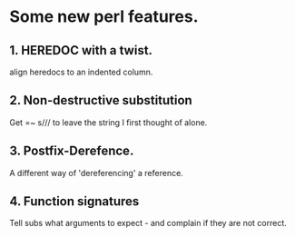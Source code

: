 # Some new perl features.
## 1. HEREDOC with a twist. 
align heredocs to an indented column.
## 2. Non-destructive substitution
Get  =~ s/// to leave the string I first thought of alone.
## 3. Postfix-Derefence.
A different way of 'dereferencing' a reference.
## 4. Function signatures
Tell subs what arguments to expect - and complain if they are not correct.